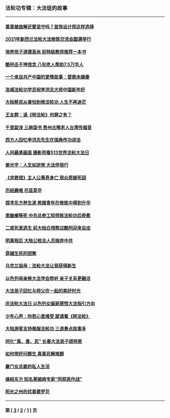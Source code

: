 ### 法轮功专辑：大法徒的故事
---
#### [善意被曲解还要坚守吗？首饰设计师这样选择](../../pages/nf1147481/n13077575.md?08050430) 
#### [2021年新西兰法轮大法修炼交流会圆满举行](../../pages/nf1147481/n13033149.md?08050430) 
#### [培养孩子道德高尚 前特级教师推荐一本书](../../pages/nf1147481/n12938640.md?08050430) 
#### [酷刑击不垮信念 八旬老人帮助7.5万华人](../../pages/nf1147481/n12880712.md?08050430) 
#### [一个来自共产中国的爱情故事：营救未婚妻](../../pages/nf1147481/n12778386.md?08050430) 
#### [洛城法轮功学员祝李洪志大师中国新年好](../../pages/nf1147481/n12724685.md?08050430) 
#### [大陆移民从害怕到修法轮功 人生不再迷茫](../../pages/nf1147481/n12414325.md?08050430) 
#### [王友群：读《转法轮》何罪之有？](../../pages/nf1147481/n12408647.md?08050430) 
#### [千里跋涉 三麻袋书 贵州古稀老人台湾传福音](../../pages/nf1147481/n12198750.md?08050430) 
#### [西方人回忆李洪志先生在瑞典传功讲法](../../pages/nf1147481/n12099607.md?08050430) 
#### [人间最美画面 摄影师看513世界法轮大法日](../../pages/nf1147481/n12094118.md?08050430) 
#### [姜光宇：人生如逆旅 大法伴我行](../../pages/nf1147481/n12088664.md?08050430) 
#### [《求救信》主人公离奇身亡 观众质疑死因](../../pages/nf1147481/n11845215.md?08050430) 
#### [历经磨难 尽显英华](../../pages/nf1147481/n11723297.md?08050430) 
#### [探寻东方养生道 希腊青年在修炼中得到升华](../../pages/nf1147481/n11494502.md?08050430) 
#### [患脑瘤等死 中共总参工程师炼法轮功后痊愈](../../pages/nf1147481/n11466682.md?08050430) 
#### [二度死里逃生 前大陆白领熬过酷刑迎来自由](../../pages/nf1147481/n11368594.md?08050430) 
#### [明真相后 大陆公检法人员抛弃中共](../../pages/nf1147481/n11358618.md?08050430) 
#### [穿越生死的团聚](../../pages/nf1147481/n11258922.md?08050430) 
#### [乌克兰祖母：法轮大法让我获得新生](../../pages/nf1147481/n11269457.md?08050430) 
#### [以色列母亲修大法学会聆听 亲子关系更融洽](../../pages/nf1147481/n11268195.md?08050430) 
#### [大法弟子回忆与师父在一起的美好时光](../../pages/nf1147481/n11267759.md?08050430) 
#### [庆法轮大法日 以色列女画家感悟大法指引方向](../../pages/nf1147481/n11267735.md?08050430) 
#### [少年心声：你若心里难受 就请看《转法轮》](../../pages/nf1147481/n11267496.md?08050430) 
#### [大陆游客支持佩服法轮功 三退景点故事多](../../pages/nf1147481/n11267378.md?08050430) 
#### [同化“真、善、忍” 长春大法弟子颂师恩](../../pages/nf1147481/n11266497.md?08050430) 
#### [如何带好问题生 真善忍解难题](../../pages/nf1147481/n11243655.md?08050430) 
#### [豪门女总裁的私人生活](../../pages/nf1147481/n10127794.md?08050430) 
#### [缘结东方 知名莱姆病专家“同邪恶作战”](../../pages/nf1147481/n10682468.md?08050430) 
#### [阳光之州的优昙婆罗花](../../pages/nf1147481/n10546697.md?08050430) 

---
#### 第 [ [3](./3.md?08050430) / [2](./2.md?08050430) / [1](./1.md?08050430) ] 页
